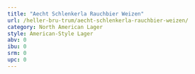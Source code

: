 ```yaml
---
title: "Aecht Schlenkerla Rauchbier Weizen"
url: /heller-bru-trum/aecht-schlenkerla-rauchbier-weizen/
category: North American Lager
style: American-Style Lager
abv: 0
ibu: 0
srm: 0
upc: 0
---
```


